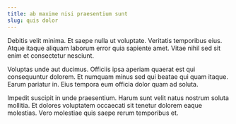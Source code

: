 ```yaml
---
title: ab maxime nisi praesentium sunt
slug: quis dolor
---
```


Debitis velit minima. Et saepe nulla ut voluptate. Veritatis temporibus eius. Atque itaque aliquam laborum error quia sapiente amet. Vitae nihil sed sit enim et consectetur nesciunt.

Voluptas unde aut ducimus. Officiis ipsa aperiam quaerat est qui consequuntur dolorem. Et numquam minus sed qui beatae qui quam itaque. Earum pariatur in. Eius tempora eum officia dolor quam ad soluta.

Impedit suscipit in unde praesentium. Harum sunt velit natus nostrum soluta mollitia. Et dolores voluptatem occaecati sit tenetur dolorem eaque molestias. Vero molestiae quis saepe rerum temporibus et.
